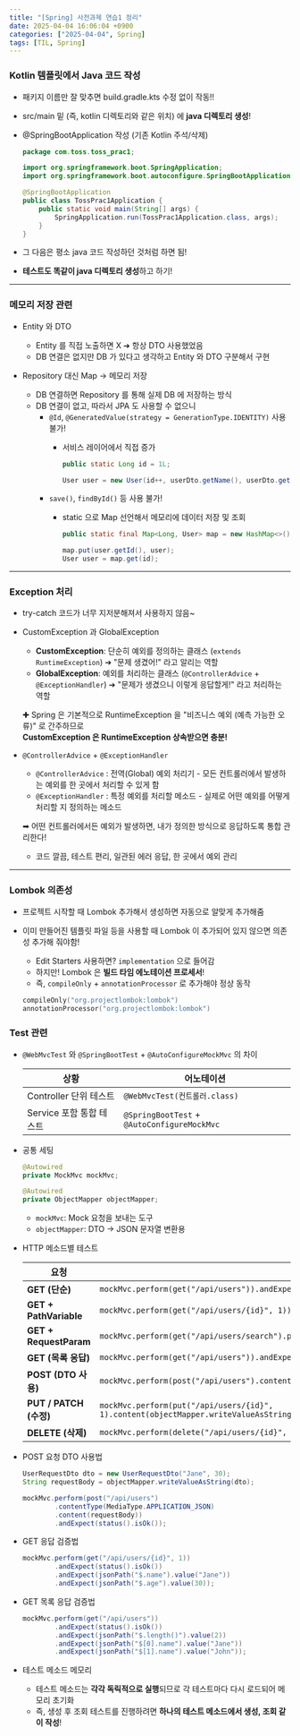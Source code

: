 ```yaml
---
title: "[Spring] 사전과제 연습1 정리"
date: 2025-04-04 16:06:04 +0900
categories: ["2025-04-04", Spring]
tags: [TIL, Spring]
---
```

### Kotlin 템플릿에서 Java 코드 작성
- 패키지 이름만 잘 맞추면 build.gradle.kts 수정 없이 작동!!
- src/main 밑 (즉, kotlin 디렉토리와 같은 위치) 에 **java 디렉토리 생성**!
- @SpringBootApplication 작성 (기존 Kotlin 주석/삭제)

    ```java
    package com.toss.toss_prac1;
    
    import org.springframework.boot.SpringApplication;
    import org.springframework.boot.autoconfigure.SpringBootApplication;
    
    @SpringBootApplication
    public class TossPrac1Application {
        public static void main(String[] args) {
            SpringApplication.run(TossPrac1Application.class, args);
        }
    }
    ```
- 그 다음은 평소 java 코드 작성하던 것처럼 하면 됨!
- **테스트도 똑같이 java 디렉토리 생성**하고 하기!

---
### 메모리 저장 관련
- Entity 와 DTO
  - Entity 를 직접 노출하면 X ➔ 항상 DTO 사용했었음
  - DB 연결은 없지만 DB 가 있다고 생각하고 Entity 와 DTO 구분해서 구현

- Repository 대신 Map -> 메모리 저장
  - DB 연결하면 Repository 를 통해 실제 DB 에 저장하는 방식
  - DB 연결이 없고, 따라서 JPA 도 사용할 수 없으니
    - `@Id`, `@GeneratedValue(strategy = GenerationType.IDENTITY)` 사용 불가!
      - 서비스 레이어에서 직접 증가

        ```java
        public static Long id = 1L;
      
        User user = new User(id++, userDto.getName(), userDto.getAge());
        ```
    - `save()`, `findById()` 등 사용 불가!
      - static 으로 Map 선언해서 메모리에 데이터 저장 및 조회

        ```java
        public static final Map<Long, User> map = new HashMap<>();
    
        map.put(user.getId(), user);
        User user = map.get(id);
        ```
        
---
### Exception 처리
- try-catch 코드가 너무 지저분해져서 사용하지 않음~

- CustomException 과 GlobalException
  - **CustomException**: 단순히 예외를 정의하는 클래스 (`extends RuntimeException`) ➔ "문제 생겼어!" 라고 알리는 역할
  - **GlobalException**: 예외를 처리하는 클래스 (`@ControllerAdvice` + `@ExceptionHandler`) ➔ "문제가 생겼으니 이렇게 응답할게!" 라고 처리하는 역할

  ✚ Spring 은 기본적으로 RuntimeException 을 "비즈니스 예외 (예측 가능한 오류)" 로 간주하므로  
  **CustomException 은 RuntimeException 상속받으면 충분!**

- `@ControllerAdvice` + `@ExceptionHandler`
  - `@ControllerAdvice` : 전역(Global) 예외 처리기 - 모든 컨트롤러에서 발생하는 예외를 한 곳에서 처리할 수 있게 함
  - `@ExceptionHandler` : 특정 예외를 처리할 메소드 - 실제로 어떤 예외를 어떻게 처리할 지 정의하는 메소드

  ➡︎ 어떤 컨트롤러에서든 예외가 발생하면, 내가 정의한 방식으로 응답하도록 통합 관리한다!
  - 코드 깔끔, 테스트 편리, 일관된 에러 응답, 한 곳에서 예외 관리

---
### Lombok 의존성
- 프로젝트 시작할 때 Lombok 추가해서 생성하면 자동으로 알맞게 추가해줌
- 이미 만들어진 템플릿 파일 등을 사용할 때 Lombok 이 추가되어 있지 않으면 의존성 추가해 줘야함!
  - Edit Starters 사용하면? `implementation` 으로 들어감
  - 하지만! Lombok 은 **빌드 타임 에노테이션 프로세서**!
  - 즉, `compileOnly` + `annotationProcessor` 로 추가해야 정상 동작

  ```kotlin
  compileOnly("org.projectlombok:lombok")
  annotationProcessor("org.projectlombok:lombok")
  ```

### Test 관련
- `@WebMvcTest` 와 `@SpringBootTest` + `@AutoConfigureMockMvc` 의 차이

  | 상황 | 어노테이션 |
    |------|------------|
  | Controller 단위 테스트 | `@WebMvcTest(컨트롤러.class)` |
  | Service 포함 통합 테스트 | `@SpringBootTest` + `@AutoConfigureMockMvc` |

- 공통 세팅

  ```java
  @Autowired
  private MockMvc mockMvc;
  
  @Autowired
  private ObjectMapper objectMapper;
  ```
  - `mockMvc`: Mock 요청을 보내는 도구
  - `objectMapper`: DTO → JSON 문자열 변환용

- HTTP 메소드별 테스트

  | 요청                     | 예시 |
    |------------------------|------|
  | **GET (단순)**           | `mockMvc.perform(get("/api/users")).andExpect(status().isOk());` |
  | **GET + PathVariable** | `mockMvc.perform(get("/api/users/{id}", 1)).andExpect(status().isOk());` |
  | **GET + RequestParam** | `mockMvc.perform(get("/api/users/search").param("name", "Jane")).andExpect(status().isOk());` |
  | **GET (목록 응답)**        | `mockMvc.perform(get("/api/users")).andExpect(jsonPath("$.length()").value(2));` |
  | **POST (DTO 사용)**      | `mockMvc.perform(post("/api/users").content(objectMapper.writeValueAsString(dto)).contentType(MediaType.APPLICATION_JSON)).andExpect(status().isOk());` |
  | **PUT / PATCH (수정)**   | `mockMvc.perform(put("/api/users/{id}", 1).content(objectMapper.writeValueAsString(dto)).contentType(MediaType.APPLICATION_JSON)).andExpect(status().isOk());` |
  | **DELETE (삭제)**        | `mockMvc.perform(delete("/api/users/{id}", 1)).andExpect(status().isOk());` |


- POST 요청 DTO 사용법

  ```java
  UserRequestDto dto = new UserRequestDto("Jane", 30);
  String requestBody = objectMapper.writeValueAsString(dto);
  
  mockMvc.perform(post("/api/users")
          .contentType(MediaType.APPLICATION_JSON)
          .content(requestBody))
          .andExpect(status().isOk());
  ```

- GET 응답 검증법

  ```java
  mockMvc.perform(get("/api/users/{id}", 1))
          .andExpect(status().isOk())
          .andExpect(jsonPath("$.name").value("Jane"))
          .andExpect(jsonPath("$.age").value(30));
  ```

- GET 목록 응답 검증법

  ```java
  mockMvc.perform(get("/api/users"))
          .andExpect(status().isOk())
          .andExpect(jsonPath("$.length()").value(2))
          .andExpect(jsonPath("$[0].name").value("Jane"))
          .andExpect(jsonPath("$[1].name").value("John"));
  ```

- 테스트 메소드 메모리
  - 테스트 메소드는 **각각 독릭적으로 실행**되므로 각 테스트마다 다시 로드되어 메모리 초기화
  - 즉, 생성 후 조회 테스트를 진행하려면 **하나의 테스트 메소드에서 생성, 조회 같이 작성**!
